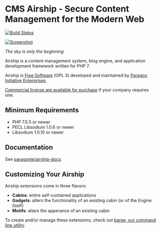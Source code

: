# CMS Airship - Secure Content Management for the Modern Web

[![Build Status](https://travis-ci.org/paragonie/airship.svg?branch=master)](https://travis-ci.org/paragonie/airship)

[![Screenshot](https://i.imgur.com/h40F3eg.png)](https://cspr.ng)

*The sky is only the beginning.*

Airship is a content management system, blog engine, and application 
development framework written for PHP 7.

Airship is [Free Software](https://github.com/paragonie/airship/blob/master/LICENSE.txt)
(GPL 3) developed and maintained by [Paragon Initiative Enterprises](https://paragonie.com).

[Commercial license are available for purchase](https://paragonie.com/contact)
if your company requires one.

## Minimum Requirements

* PHP 7.0.5 or newer
* PECL Libsodium 1.0.6 or newer
* Libsodium 1.0.10 or newer

## Documentation

See [paragonie/airship-docs](https://github.com/paragonie/airship-docs).

## Customizing Your Airship

Airship extensions come in three flavors:

* **Cabins**: entire self-contained applications
* **Gadgets**: alters the functionality of an existing cabin (or of the
  Engine itself)
* **Motifs**: alters the apperance of an existing cabin

To create and/or manage these extensions, check out 
[barge, our command line utility](https://github.com/paragonie/airship-barge).
